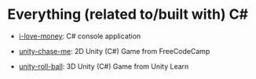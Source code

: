 # Everything (related to/built with) C#

- [i-love-money](./i-love-money): C# console application

- [unity-chase-me](./unity-chase-me): 2D Unity (C#) Game from FreeCodeCamp

- [unity-roll-ball](./unity-roll-ball): 3D Unity (C#) Game from Unity Learn
